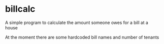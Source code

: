 # billcalc
A simple program to calculate the amount someone owes for a bill at a house

At the moment there are some hardcoded bill names and number of tenants
